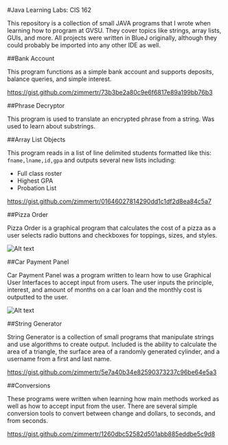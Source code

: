 #Java Learning Labs: CIS 162

This repository is a collection of small JAVA programs that I wrote when learning how to program at GVSU. They cover topics like strings, array lists, GUIs, and more. All projects were written in BlueJ originally, although they could probably be imported into any other IDE as well.

##Bank Account

This program functions as a simple bank account and supports deposits, balance queries, and simple interest. 

https://gist.github.com/zimmertr/73b3be2a80c9e6f6817e89a199bb76b3

##Phrase Decryptor

This program is used to translate an encrypted phrase from a string. Was used to learn about substrings.


##Array List Objects

This program reads in a list of line delimited students formatted like this: `fname,lname,id,gpa` and outputs several new lists including:

- Full class roster
- Highest GPA
- Probation List

https://gist.github.com/zimmertr/01646027814290dd1c1df2d8ea84c5a7

##Pizza Order

Pizza Order is a graphical program that calculates the cost of a pizza as a user selects radio buttons and checkboxes for toppings, sizes, and styles.

![Alt text](https://raw.githubusercontent.com/zimmertr/JAVA-Learning-Labs-CIS162/master/Pizza%2Order/screenshot.png "Pizza Order")

##Car Payment Panel

Car Payment Panel was a program written to learn how to use Graphical User Interfaces to accept input from users. The user inputs the principle, interest, and amount of months on a car loan and the monthly cost is outputted to the user.

![Alt text](https://raw.githubusercontent.com/zimmertr/JAVA-Learning-Labs-CIS162/master/Car%2Payment%2Panel/screenshot.png "GUI")


##String Generator

String Generator is a collection of small programs that manipulate strings and use algorithms to create output. Included is the ability to calculate the area of a triangle, the surface area of a randomly generated cylinder, and a username from a first and last name. 

https://gist.github.com/zimmertr/5e7a40b34e82590373237c96be64e5a3


##Conversions

These programs were written when learning how main methods worked as well as how to accept input from the user. There are several simple conversion tools to convert between change and dollars, to seconds, and from seconds.

https://gist.github.com/zimmertr/1260dbc52582d501abb885eddbe5c9d8

